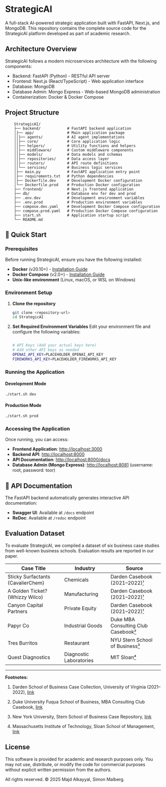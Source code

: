 # StrategicAI

A full-stack AI-powered strategic application built with FastAPI, Next.js, and MongoDB. This repository contains the complete source code for the StrategicAI platform developed as part of academic research.



## Architecture Overview

StrategicAI follows a modern microservices architecture with the following components:

- Backend: FastAPI (Python) - RESTful API server
- Frontend: Next.js (React/TypeScript) - Web application interface
- Database: MongoDB
- Database Admin: Mongo Express - Web-based MongoDB administration
- Containerization: Docker & Docker Compose

## Project Structure
```
    StrategicAI/
    ├── backend/            # FastAPI backend application
    │├── app/               # Main application package
    ││├── agents/           # AI agent implementations
    ││├── core/             # Core application logic
    ││├── helpers/          # Utility functions and helpers
    ││├── middleware/       # Custom middleware components
    ││├── models/           # Data models and schemas
    ││├── repositories/     # Data access layer
    ││├── routers/          # API route definitions
    ││└── services/         # Business logic services
    │├── main.py            # FastAPI application entry point
    │├── requirements.txt   # Python dependencies
    │├── Dockerfile.dev     # Development Docker configuration
    │└── Dockerfile.prod    # Production Docker configuration
    ├── frontend/           # Next.js frontend application
    ├── db/                 # Database env for dev and prod
    ├── .env.dev            # Development environment variables
    ├── .env.prod           # Production environment variables
    ├── compose.dev.yaml    # Development Docker Compose configuration
    ├── compose.prod.yaml   # Production Docker Compose configuration
    ├── start.sh            # Application startup script
    └── README.md
```

## 🚀 Quick Start

### Prerequisites

Before running StrategicAI, ensure you have the following installed:

-   **Docker** (v20.10+) - [Installation Guide](https://docs.docker.com/get-docker/)
-   **Docker Compose** (v2.0+) - [Installation Guide](https://docs.docker.com/compose/install/)
-   **Unix-like environment** (Linux, macOS, or WSL on Windows)


### Environment Setup

1.  **Clone the repository**
    
    ```bash
    git clone <repository-url>
    cd StrategicAI
    ```

    
2.  **Set Required Environment Variables** Edit your environment file and configure the following variables:

    ```bash

    # API Keys (Add your actual keys here)
	# Add other API keys as needed
    OPENAI_API_KEY=PLACEHOLDER_OPENAI_API_KEY
    FIREWORKS_API_KEY=PLACEHOLDER_FIREWORKS_API_KEY

    ```
    

### Running the Application

#### Development Mode
```bash
./start.sh dev
```

#### Production Mode

```bash
./start.sh prod
```

### Accessing the Application

Once running, you can access:

-   **Frontend Application**: [http://localhost:3000](http://localhost:3000)
-   **Backend API**: [http://localhost:8000](http://localhost:8000)
-   **API Documentation**: [http://localhost:8000/docs](http://localhost:8000/docs)
-   **Database Admin (Mongo Express)**: [http://localhost:8081](http://localhost:8081) (username: root, password: toor)

## 📝 API Documentation

The FastAPI backend automatically generates interactive API documentation:

-   **Swagger UI**: Available at `/docs` endpoint
-   **ReDoc**: Available at `/redoc` endpoint


## Evaluation Dataset

  

To evaluate StrategicAI, we compiled a dataset of six business case studies from well-known business schools. Evaluation results are reported in our paper.

  

| Case Title | Industry | Source |
|----------------------------------------|-------------------------|------------------------------------------------------------------------------------------------------------------------------|
| Sticky Surfactants (CavalierChem) | Chemicals | Darden Casebook (2021–2022)[¹](https://drive.google.com/file/d/1HrzPiMKPZjdc-yeFe1nH8fMaH1L1C2QW/view) |
| A Golden Ticket? (Whizzy Wilco) | Manufacturing | Darden Casebook (2021–2022)[¹](https://drive.google.com/file/d/1HrzPiMKPZjdc-yeFe1nH8fMaH1L1C2QW/view) |
| Canyon Capital Partners | Private Equity | Darden Casebook (2021–2022)[¹](https://drive.google.com/file/d/1HrzPiMKPZjdc-yeFe1nH8fMaH1L1C2QW/view) |
| Papyr Co | Industrial Goods | Duke MBA Consulting Club Casebook[²](https://drive.google.com/file/d/1KX2pxkQdWSVcT_UNEepSxc2mk3xYCIrh/view) |
| Tres Burritos | Restaurant | NYU Stern School of Business[³](https://drive.google.com/file/d/1MKhqj27wTZ6u3bVHdw_PvLENAkxYdAEy/view) |
| Quest Diagnostics | Diagnostic Laboratories | MIT Sloan[⁴](https://mitsloan.mit.edu/teaching-resources-library/quest-diagnostics-a-improving-performance-call-centers) |

  

---

  

**Footnotes:**

1. Darden School of Business Case Collection, University of Virginia (2021–2022), [link](https://drive.google.com/file/d/1HrzPiMKPZjdc-yeFe1nH8fMaH1L1C2QW/view)

2. Duke University Fuqua School of Business, MBA Consulting Club Casebook, [link](https://drive.google.com/file/d/1KX2pxkQdWSVcT_UNEepSxc2mk3xYCIrh/view)

3. New York University, Stern School of Business Case Repository, [link](https://drive.google.com/file/d/1MKhqj27wTZ6u3bVHdw_PvLENAkxYdAEy/view)

4. Massachusetts Institute of Technology, Sloan School of Management, [link](https://mitsloan.mit.edu/teaching-resources-library/quest-diagnostics-a-improving-performance-call-centers)

  

## License

This software is provided for academic and research purposes only. You may not use, distribute, or modify the code for commercial purposes without explicit written permission from the authors.

All rights reserved. © 2025 Majd Alkayyal, Simon Malberg.
